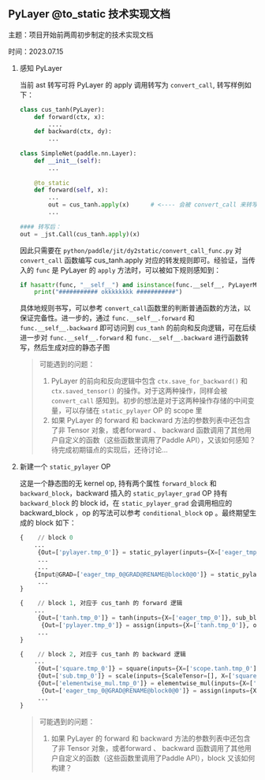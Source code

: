 ## PyLayer @to_static 技术实现文档

主题：项目开始前两周初步制定的技术实现文档

时间：2023.07.15



1. 感知 PyLayer

   当前 ast 转写可将 PyLayer 的 apply 调用转写为 `convert_call`, 转写样例如下：

   ```python
   class cus_tanh(PyLayer):
       def forward(ctx, x):
           ....
       def backward(ctx, dy):
           ...
           
   class SimpleNet(paddle.nn.Layer):
       def __init__(self):
           ...
       
       @to_static
       def forward(self, x):
           ...
           out = cus_tanh.apply(x)		# <---- 会被 convert_call 来转写
           ...
           
   #### 转写后：
   out = _jst.Call(cus_tanh.apply)(x)
   ```

   因此只需要在 `python/paddle/jit/dy2static/convert_call_func.py` 对 `convert_call` 函数编写 cus_tanh.apply 对应的转发规则即可。经验证，当传入的 `func` 是 PyLayer 的 `apply` 方法时，可以被如下规则感知到：

   ```python
   if hasattr(func, "__self__") and isinstance(func.__self__, PyLayerMeta):
       print("########### okkkkkkkk ###########")
   ```

   具体地规则书写，可以参考 `convert_call`函数里的判断普通函数的方法，以保证完备性。进一步的，通过 `func.__self__.forward` 和 `func.__self__.backward` 即可访问到 `cus_tanh` 的前向和反向逻辑，可在后续进一步对 `func.__self__.forward` 和 `func.__self__.backward` 进行函数转写，然后生成对应的静态子图

   > 可能遇到的问题：
   >
   > 1. PyLayer 的前向和反向逻辑中包含 `ctx.save_for_backward()` 和 `ctx.saved_tensor()` 的操作。对于这两种操作，同样会被 `convert_call` 感知到。初步的想法是对于这两种操作存储的中间变量，可以存储在 `static_pylayer` OP 的 scope 里
   > 2. 如果 PyLayer 的 forward 和 backward 方法的参数列表中还包含了非 Tensor 对象，或者forward 、 backward 函数调用了其他用户自定义的函数（这些函数里调用了Paddle API），又该如何感知？待完成初期锚点的实现后，还待讨论...



2. 新建一个 `static_pylayer` OP

   这是一个静态图的无 kernel op, 持有两个属性 `forward_block` 和 `backward_block`，backward 插入的 `static_pylayer_grad` OP 持有 `backward_block` 的 block id，在   `static_pylayer_grad` 会调用相应的 backward_block ，op 的写法可以参考 `conditional_block` op 。最终期望生成的 block 如下：

   ```python
   {	// block 0
       ...
        {Out=['pylayer.tmp_0']} = static_pylayer(inputs={X=['eager_tmp_0']}, sub_block = block[1], backward_block = block[2], op_device = , op_namescope = /, op_role = 0, op_role_var = [], out_dtype = -1, reduce_all = True, with_quant_attr = False)
    	...
    	...
       {Input@GRAD=['eager_tmp_0@GRAD@RENAME@block0@0']} = static_pylayer_block_grad(inputs={Input=['eager_tmp_0'], Out=['pylayer.tmp_0'], Out@GRAD=['pylayer.tmp_0@GRAD'], Scope=['_generated_var_3']}, is_scalar_condition = True, op_device = , op_role = 1, sub_block = block[2])
    	...
   }
   
   {	// block 1, 对应于 cus_tanh 的 forward 逻辑
       ...
        {Out=['tanh.tmp_0']} = tanh(inputs={X=['eager_tmp_0']}, sub_block = block[1], backward_block = block[2], op_device = , op_namescope = /, op_role = 0, op_role_var = [], out_dtype = -1, reduce_all = True, with_quant_attr = False)
         {Out=['pylayer.tmp_0']} = assign(inputs={X=['tanh.tmp_0']}, op_device = , op_namescope = /, op_role = 0, op_role_var = [], out_dtype = -1, reduce_all = True, with_quant_attr = False)
    	...
   }
   
   {	// block 2, 对应于 cus_tanh 的 backward 逻辑
       ...
        {Out=['square.tmp_0']} = square(inputs={X=['scope.tanh.tmp_0']}, op_device = , op_namescope = /, op_role = 0, op_role_var = [], out_dtype = -1, reduce_all = True, with_quant_attr = False)
        {Out=['sub.tmp_0']} = scale(inputs={ScaleTensor=[], X=['square.tmp_0']}, bias = 1.0, op_device = , op_namescope = /, op_role = 0, op_role_var = [], out_dtype = -1, reduce_all = True, scale = -1.0, with_quant_attr = False)
        {Out=['elementwise_mul.tmp_0']} = elementwise_mul(inputs={X=['sub.tmp_0'], Y=['square.tmp_0']}, op_device = , op_namescope = /, op_role = 0, op_role_var = [], out_dtype = -1, reduce_all = True, with_quant_attr = False)
    	 {Out=['eager_tmp_0@GRAD@RENAME@block0@0']} = assign(inputs={X=['elementwise_mul.tmp_0']}, op_device = , op_namescope = /, op_role = 0, op_role_var = [], out_dtype = -1, reduce_all = True, with_quant_attr = False)
    	...
   }
   
   ```

   > 可能遇到的问题：
   >
   > 1. 如果 PyLayer 的 forward 和 backward 方法的参数列表中还包含了非 Tensor 对象，或者forward 、 backward 函数调用了其他用户自定义的函数（这些函数里调用了Paddle API），block 又该如何构建？

